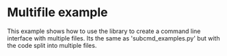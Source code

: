 # Multifile example

This example shows how to use the library to create a command line interface with multiple files.
Its the same as 'subcmd_examples.py' but with the code split into multiple files.
